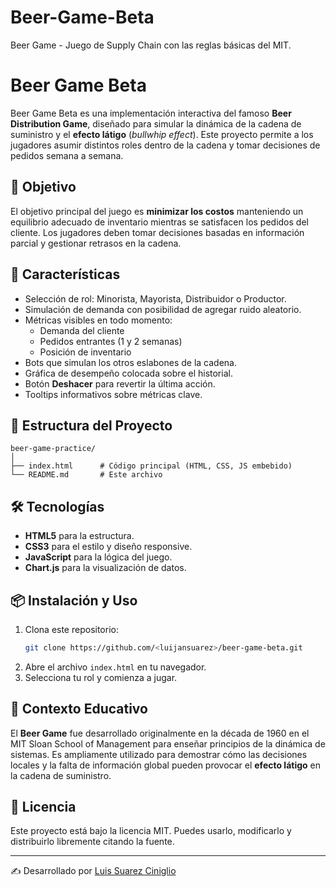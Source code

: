 # Beer-Game-Beta
Beer Game - Juego de Supply Chain con las reglas básicas del MIT.
# Beer Game Beta

Beer Game Beta es una implementación interactiva del famoso **Beer Distribution Game**, diseñado para simular la dinámica de la cadena de suministro y el **efecto látigo** (*bullwhip effect*). Este proyecto permite a los jugadores asumir distintos roles dentro de la cadena y tomar decisiones de pedidos semana a semana.

## 🎯 Objetivo

El objetivo principal del juego es **minimizar los costos** manteniendo un equilibrio adecuado de inventario mientras se satisfacen los pedidos del cliente. Los jugadores deben tomar decisiones basadas en información parcial y gestionar retrasos en la cadena.

## 🚀 Características

- Selección de rol: Minorista, Mayorista, Distribuidor o Productor.
- Simulación de demanda con posibilidad de agregar ruido aleatorio.
- Métricas visibles en todo momento:
  - Demanda del cliente
  - Pedidos entrantes (1 y 2 semanas)
  - Posición de inventario
- Bots que simulan los otros eslabones de la cadena.
- Gráfica de desempeño colocada sobre el historial.
- Botón **Deshacer** para revertir la última acción.
- Tooltips informativos sobre métricas clave.

## 📂 Estructura del Proyecto

```
beer-game-practice/
│
├── index.html      # Código principal (HTML, CSS, JS embebido)
└── README.md       # Este archivo
```

## 🛠️ Tecnologías

- **HTML5** para la estructura.
- **CSS3** para el estilo y diseño responsive.
- **JavaScript** para la lógica del juego.
- **Chart.js** para la visualización de datos.

## 📦 Instalación y Uso

1. Clona este repositorio:
   ```bash
   git clone https://github.com/<luijansuarez>/beer-game-beta.git
   ```
2. Abre el archivo `index.html` en tu navegador.
3. Selecciona tu rol y comienza a jugar.

## 📖 Contexto Educativo

El **Beer Game** fue desarrollado originalmente en la década de 1960 en el MIT Sloan School of Management para enseñar principios de la dinámica de sistemas. Es ampliamente utilizado para demostrar cómo las decisiones locales y la falta de información global pueden provocar el **efecto látigo** en la cadena de suministro.

## 📜 Licencia

Este proyecto está bajo la licencia MIT. Puedes usarlo, modificarlo y distribuirlo libremente citando la fuente.

---

✍️ Desarrollado por [Luis Suarez Ciniglio](https://www.linkedin.com/in/luijansuarez/)

